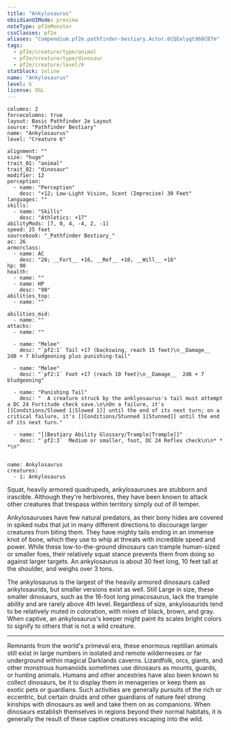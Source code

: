 ```yaml
---
title: "Ankylosaurus"
obsidianUIMode: preview
noteType: pf2eMonster
cssClasses: pf2e
aliases: "Compendium.pf2e.pathfinder-bestiary.Actor.6CQEelygt968CB7m" 
tags:
  - pf2e/creature/type/animal
  - pf2e/creature/type/dinosaur
  - pf2e/creature/level/6
statblock: inline
name: "Ankylosaurus"
level: 6
license: OGL
---
```


```statblock
columns: 2
forcecolumns: true
layout: Basic Pathfinder 2e Layout
source: "Pathfinder Bestiary"
name: "Ankylosaurus"
level: "Creature 6"

alignment: ""
size: "huge"
trait_01: "animal"
trait_02: "dinosaur"
modifier: 12
perception:
  - name: "Perception"
    desc: "+12; Low-Light Vision, Scent (Imprecise) 30 Feet"
languages: ""
skills:
  - name: "Skills"
    desc: "Athletics: +17"
abilityMods: [7, 0, 4, -4, 2, -1]
speed: 25 feet
sourcebook: "_Pathfinder Bestiary_"
ac: 26
armorclass:
  - name: AC
    desc: "26; __Fort__ +16, __Ref__ +10, __Will__ +16"
hp: 90
health:
  - name: ""
  - name: HP
    desc: "90"
abilities_top:
  - name: ""

abilities_mid:
  - name: ""
attacks:
  - name: ""

  - name: "Melee"
    desc: "`pf2:1` Tail +17 (backswing, reach 15 feet)\n__Damage__  2d8 + 7 bludgeoning plus punishing-tail"

  - name: "Melee"
    desc: "`pf2:1` Foot +17 (reach 10 feet)\n__Damage__  2d6 + 7 bludgeoning"

  - name: "Punishing Tail"
    desc: "  A creature struck by the anklyosaurus's tail must attempt a DC 24 Fortitude check save.\n\nOn a failure, it's [[Conditions/Slowed 1|Slowed 1]] until the end of its next turn; on a critical failure, it's [[Conditions/Stunned 1|Stunned]] until the end of its next turn."

  - name: "[[Bestiary Ability Glossary/Trample|Trample]]"
    desc: "`pf2:3`  Medium or smaller, foot, DC 24 Reflex check\n\n* * *\n"
 
```

```encounter-table
name: Ankylosaurus
creatures:
  - 1: Ankylosaurus
```



Squat, heavily armored quadrupeds, ankylosauruses are stubborn and irascible. Although they're herbivores, they have been known to attack other creatures that trespass within territory simply out of ill temper.

Ankylosauruses have few natural predators, as their bony hides are covered in spiked nubs that jut in many different directions to discourage larger creatures from biting them. They have mighty tails ending in an immense knot of bone, which they use to whip at threats with incredible speed and power. While these low-to-the-ground dinosaurs can trample human-sized or smaller foes, their relatively squat stance prevents them from doing so against larger targets. An ankylosaurus is about 30 feet long, 10 feet tall at the shoulder, and weighs over 3 tons.

The ankylosaurus is the largest of the heavily armored dinosaurs called ankylosaurids, but smaller versions exist as well. Still Large in size, these smaller dinosaurs, such as the 16-foot long pinacosaurus, lack the trample ability and are rarely above 4th level. Regardless of size, ankylosaurids tend to be relatively muted in coloration, with mixes of black, brown, and gray. When captive, an ankylosaurus's keeper might paint its scales bright colors to signify to others that is not a wild creature.

* * *

Remnants from the world's primeval era, these enormous reptilian animals still exist in large numbers in isolated and remote wildernesses or far underground within magical Darklands caverns. Lizardfolk, orcs, giants, and other monstrous humanoids sometimes use dinosaurs as mounts, guards, or hunting animals. Humans and other ancestries have also been known to collect dinosaurs, be it to display them in menageries or keep them as exotic pets or guardians. Such activities are generally pursuits of the rich or eccentric, but certain druids and other guardians of nature feel strong kinships with dinosaurs as well and take them on as companions. When dinosaurs establish themselves in regions beyond their normal habitats, it is generally the result of these captive creatures escaping into the wild.

